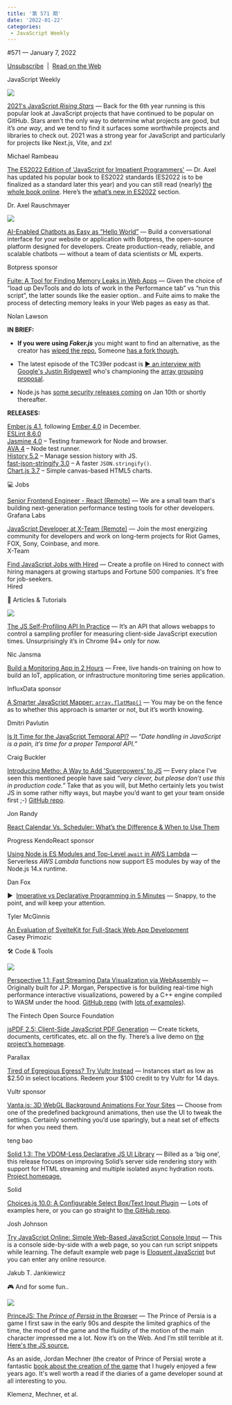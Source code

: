 ```yaml
---
title: '第 571 期'
date: '2022-01-22'
categories:
 - JavaScript Weekly
---
```


#​571 — January 7, 2022

[Unsubscribe](https://javascriptweekly.com/link/118204/web)  |  [Read on the Web](https://javascriptweekly.com/link/118205/web)

JavaScript Weekly

[![](https://res.cloudinary.com/cpress/image/upload/w_1280,e_sharpen:60/okp6c8oqh1hp0wwnsggz.jpg)](https://javascriptweekly.com/link/118206/web)

[2021's JavaScript _Rising Stars_](https://javascriptweekly.com/link/118206/web "risingstars.js.org") — Back for the 6th year running is this popular look at JavaScript projects that have continued to be popular on GitHub. Stars aren’t the only way to determine what projects are good, but it’s _one way_, and we tend to find it surfaces some worthwhile projects and libraries to check out. 2021 was a strong year for JavaScript and particularly for projects like Next.js, Vite, and zx!

Michael Rambeau

[The ES2022 Edition of 'JavaScript for Impatient Programmers'](https://javascriptweekly.com/link/118207/web "exploringjs.com") — Dr. Axel has updated his popular book to ES2022 standards (ES2022 is to be finalized as a standard later this year) and you can still read (nearly) [the whole book online](https://javascriptweekly.com/link/118208/web). Here’s the [what’s new in ES2022](https://javascriptweekly.com/link/118209/web) section.

Dr. Axel Rauschmayer

[![](https://copm.s3.amazonaws.com/5eaf2dfb.png)](https://javascriptweekly.com/link/118210/web)

[AI-Enabled Chatbots as Easy as “Hello World”](https://javascriptweekly.com/link/118210/web "bit.ly") — Build a conversational interface for your website or application with Botpress, the open-source platform designed for developers. Create production-ready, reliable, and scalable chatbots — without a team of data scientists or ML experts.

Botpress sponsor

[Fuite: A Tool for Finding Memory Leaks in Web Apps](https://javascriptweekly.com/link/118253/web "nolanlawson.com") — Given the choice of “load up DevTools and do lots of work in the Performance tab” vs “run this script”, the latter sounds like the easier option.. and Fuite aims to make the process of detecting memory leaks in your Web pages as easy as that.

Nolan Lawson

**IN BRIEF:**

*   **If you were using _Faker.js_** you might want to find an alternative, as the creator has [wiped the repo.](https://javascriptweekly.com/link/118211/web) Someone [has a fork though.](https://javascriptweekly.com/link/118212/web)
    
*   The latest episode of the TC39er podcast is [▶️ an interview with Google's Justin Ridgewell](https://javascriptweekly.com/link/118213/web) who's championing the [array grouping proposal](https://javascriptweekly.com/link/118214/web).
    
*   Node.js has [some security releases coming](https://javascriptweekly.com/link/118244/web) on Jan 10th or shortly thereafter.
    

**RELEASES:**

[Ember.js 4.1](https://javascriptweekly.com/link/118221/web), following [Ember 4.0](https://javascriptweekly.com/link/118250/web) in December.  
[ESLint 8.6.0](https://javascriptweekly.com/link/118215/web)  
[Jasmine 4.0](https://javascriptweekly.com/link/118216/web) – Testing framework for Node and browser.  
[AVA 4](https://javascriptweekly.com/link/118217/web) – Node test runner.  
[History 5.2](https://javascriptweekly.com/link/118218/web) – Manage session history with JS.  
[fast-json-stringify 3.0](https://javascriptweekly.com/link/118219/web) – A faster `JSON.stringify()`.  
[Chart.js 3.7](https://javascriptweekly.com/link/118222/web) – Simple canvas-based HTML5 charts.

💻 Jobs

[Senior Frontend Engineer - React (Remote)](https://javascriptweekly.com/link/118223/web) — We are a small team that's building next-generation performance testing tools for other developers.  
Grafana Labs

[JavaScript Developer at X-Team (Remote)](https://javascriptweekly.com/link/118224/web) — Join the most energizing community for developers and work on long-term projects for Riot Games, FOX, Sony, Coinbase, and more.  
X-Team

[Find JavaScript Jobs with Hired](https://javascriptweekly.com/link/118225/web) — Create a profile on Hired to connect with hiring managers at growing startups and Fortune 500 companies. It's free for job-seekers.  
Hired

📒 Articles & Tutorials

[![](https://res.cloudinary.com/cpress/image/upload/w_1280,e_sharpen:60/i41wbbggotsyooecfufa.jpg)](https://javascriptweekly.com/link/118245/web)

[The JS Self-Profiling API In Practice](https://javascriptweekly.com/link/118245/web "calendar.perfplanet.com") — It’s an API that allows webapps to control a sampling profiler for measuring client-side JavaScript execution times. Unsurprisingly it’s in Chrome 94+ only for now.

Nic Jansma

[Build a Monitoring App in 2 Hours](https://javascriptweekly.com/link/118226/web "www.influxdata.com") — Free, live hands-on training on how to build an IoT, application, or infrastructure monitoring time series application.

InfluxData sponsor

[A Smarter JavaScript Mapper: `array.flatMap()`](https://javascriptweekly.com/link/118228/web "dmitripavlutin.com") — You may be on the fence as to whether this approach is smarter or not, but it’s worth knowing.

Dmitri Pavlutin

[Is It Time for the JavaScript Temporal API?](https://javascriptweekly.com/link/118252/web "blog.openreplay.com") — _“Date handling in JavaScript is a pain, it’s time for a proper Temporal API.”_

Craig Buckler

[Introducing Metho: A Way to Add 'Superpowers' to JS](https://javascriptweekly.com/link/118241/web "dev.to") — Every place I’ve seen this mentioned people have said _“very clever, but please don’t use this in production code.”_ Take that as you will, but Metho certainly lets you twist JS in some rather nifty ways, but maybe you’d want to get your team onside first ;-) [GitHub repo](https://javascriptweekly.com/link/118242/web).

Jon Randy

[React Calendar Vs. Scheduler: What’s the Difference & When to Use Them](https://javascriptweekly.com/link/118227/web "www.telerik.com")

Progress KendoReact sponsor

[Using Node.js ES Modules and Top-Level `await` in AWS Lambda](https://javascriptweekly.com/link/118246/web "aws.amazon.com") — Serverless _AWS Lambda_ functions now support ES modules by way of the Node.js 14.x runtime.

Dan Fox

▶  [Imperative vs Declarative Programming in 5 Minutes](https://javascriptweekly.com/link/118229/web "www.youtube.com") — Snappy, to the point, and will keep your attention.

Tyler McGinnis

[An Evaluation of SvelteKit for Full-Stack Web App Development](https://javascriptweekly.com/link/118254/web)  
Casey Primozic

🛠 Code & Tools

[![](https://res.cloudinary.com/cpress/image/upload/w_1280,e_sharpen:60/vftn94atpdy5kr3t9ncc.jpg)](https://javascriptweekly.com/link/118230/web)

[Perspective 1.1: Fast Streaming Data Visualization via WebAssembly](https://javascriptweekly.com/link/118230/web "perspective.finos.org") — Originally built for J.P. Morgan, Perspective is for building real-time high performance interactive visualizations, powered by a C++ engine compiled to WASM under the hood. [GitHub repo](https://javascriptweekly.com/link/118231/web) (with [lots of examples](https://javascriptweekly.com/link/118232/web)).

The Fintech Open Source Foundation

[jsPDF 2.5: Client-Side JavaScript PDF Generation](https://javascriptweekly.com/link/118233/web "github.com") — Create tickets, documents, certificates, etc. all on the fly. There’s a live demo on [the project’s homepage](https://javascriptweekly.com/link/118234/web).

Parallax

[Tired of Egregious Egress? Try Vultr Instead](https://javascriptweekly.com/link/118235/web "vultr.com") — Instances start as low as $2.50 in select locations. Redeem your $100 credit to try Vultr for 14 days.

Vultr sponsor

[Vanta.js: 3D WebGL Background Animations For Your Sites](https://javascriptweekly.com/link/118236/web "www.vantajs.com") — Choose from one of the predefined background animations, then use the UI to tweak the settings. Certainly something you’d use sparingly, but a neat set of effects for when you need them.

teng bao

[Solid 1.3: The VDOM-Less Declarative JS UI Library](https://javascriptweekly.com/link/118255/web "github.com") — Billed as a ‘big one’, this release focuses on improving Solid’s server side rendering story with support for HTML streaming and multiple isolated async hydration roots. [Project homepage.](https://javascriptweekly.com/link/118256/web)

Solid

[Choices.js 10.0: A Configurable Select Box/Text Input Plugin](https://javascriptweekly.com/link/118237/web "choices-js.github.io") — Lots of examples here, or you can go straight to [the GitHub repo](https://javascriptweekly.com/link/118238/web).

Josh Johnson

[Try JavaScript Online: Simple Web-Based JavaScript Console Input](https://javascriptweekly.com/link/118239/web "try.javascript.org.pl") — This is a console side-by-side with a web page, so you can run script snippets while learning. The default example web page is [Eloquent JavaScript](https://javascriptweekly.com/link/118240/web) but you can enter any online resource.

Jakub T. Jankiewicz

🎮 And for some fun..

[![](https://res.cloudinary.com/cpress/image/upload/w_1280,e_sharpen:60/hce7towly1rauc277yl5.jpg)](https://javascriptweekly.com/link/118247/web)

[PrinceJS: The _Prince of Persia_ in the Browser](https://javascriptweekly.com/link/118247/web "princejs.com") — The Prince of Persia is a game I first saw in the early 90s and despite the limited graphics of the time, the mood of the game and the fluidity of the motion of the main character impressed me a lot. Now it’s on the Web. And I’m still terrible at it. [Here's the JS source.](https://javascriptweekly.com/link/118249/web)  
  
As an aside, Jordan Mechner (the creator of Prince of Persia) wrote a fantastic [book about the creation of the game](https://javascriptweekly.com/link/118248/web) that I hugely enjoyed a few years ago. It's well worth a read if the diaries of a game developer sound at all interesting to you.

Klemenz, Mechner, et al.